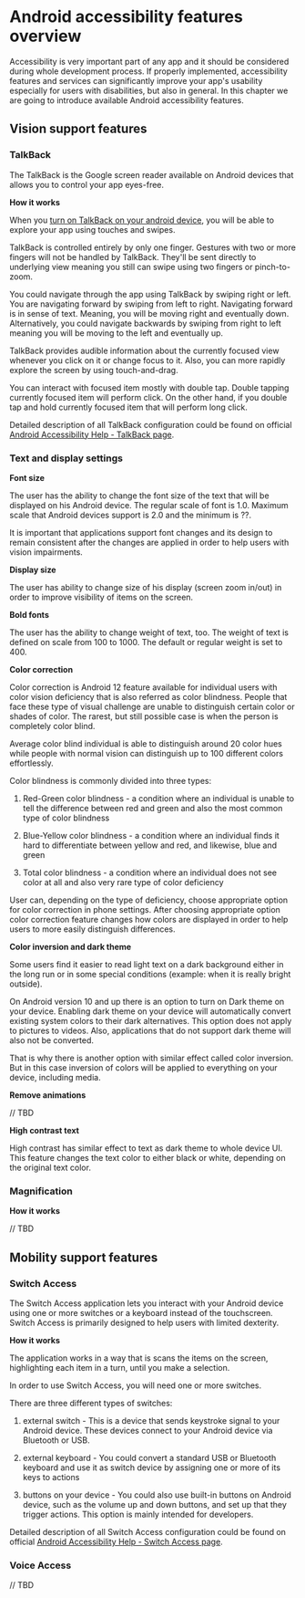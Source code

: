 # Android accessibility features overview

Accessibility is very important part of any app and it should be considered during whole development process. If properly implemented, accessibility features and services can significantly improve your app's usability especially for users with disabilities, but also in general. In this chapter we are going to introduce available Android accessibility features.

## Vision support features

### TalkBack

The TalkBack is the Google screen reader available on Android devices that allows you to control your app eyes-free.

**How it works**

When you [turn on TalkBack on your android device](https://support.google.com/accessibility/android/answer/6007100), you will be able to explore your app using touches and swipes.

TalkBack is controlled entirely by only one finger. Gestures with two or more fingers will not be handled by TalkBack. They'll be sent directly to underlying view meaning you still can swipe using two fingers or pinch-to-zoom.

You could navigate through the app using TalkBack by swiping right or left. You are navigating forward by swiping from left to right. Navigating forward is in sense of text. Meaning, you will be moving right and eventually down. Alternatively, you could navigate backwards by swiping from right to left meaning you will be moving to the left and eventually up.

TalkBack provides audible information about the currently focused view whenever you click on it or change focus to it. Also, you can more rapidly explore the screen by using touch-and-drag.

You can interact with focused item mostly with double tap. Double tapping currently focused item will perform click. On the other hand, if you double tap and hold currently focused item that will perform long click.

Detailed description of all TalkBack configuration could be found on official [Android Accessibility Help - TalkBack page](https://support.google.com/accessibility/android/answer/6006598?hl=en&ref_topic=10601571).

### Text and display settings

**Font size**

The user has the ability to change the font size of the text that will be displayed on his Android device. The regular scale of font is 1.0. Maximum scale that Android devices support is 2.0 and the minimum is ??.

It is important that applications support font changes and its design to remain consistent after the changes are applied in order to help users with vision impairments. 

**Display size**

The user has ability to change size of his display (screen zoom in/out) in order to improve visibility of items on the screen. 

**Bold fonts**

The user has the ability to change weight of text, too. The weight of text is defined on scale from 100 to 1000. The default or regular weight is set to 400. 

**Color correction**

Color correction is Android 12 feature available for individual users with color vision deficiency that is also referred as color blindness. People that face these type of visual challenge are unable to distinguish certain color or shades of color. The rarest, but still possible case is when the person is completely color blind. 

Average color blind individual is able to distinguish around 20 color hues while people with normal vision can distinguish up to 100 different colors effortlessly. 

Color blindness is commonly divided into three types: 

1. Red-Green color blindness - a condition where an individual is unable to tell the difference between red and green and also the most common type of color blindness

2. Blue-Yellow color blindness - a condition where an individual finds it hard to differentiate between yellow and red, and likewise, blue and green

3. Total color blindness - a condition where an individual does not see color at all and also very rare type of color deficiency

User can, depending on the type of deficiency, choose appropriate option for color correction in phone settings. After choosing appropriate option color correction feature changes how colors are displayed in order to help users to more easily distinguish differences. 

**Color inversion and dark theme**

Some users find it easier to read light text on a dark background either in the long run or in some special conditions (example: when it is really bright outside). 

On Android version 10 and up there is an option to turn on Dark theme on your device. Enabling dark theme on your device will automatically convert existing system colors to their dark alternatives. This option does not apply to pictures to videos. Also, applications that do not support dark theme will also not be converted.

That is why there is another option with similar effect called color inversion. But in this case inversion of colors will be applied to everything on your device, including media. 

**Remove animations**

// TBD

**High contrast text**

High contrast has similar effect to text as dark theme to whole device UI. This feature changes the text color to either black or white, depending on the original text color. 

### Magnification

**How it works**

// TBD

## Mobility support features

### Switch Access

The Switch Access application lets you interact with your Android device using one or more switches or a keyboard instead of the touchscreen. Switch Access is primarily designed to help users with limited dexterity.

**How it works**

The application works in a way that is scans the items on the screen, highlighting each item in a turn, until you make a selection.

In order to use Switch Access, you will need one or more switches.

There are three different types of switches:

1. external switch - This is a device that sends keystroke signal to your Android device. These devices connect to your Android device via Bluetooth or USB.

2. external keyboard - You could convert a standard USB or Bluetooth keyboard and use it as switch device by assigning one or more of its keys to actions

3. buttons on your device - You could also use built-in buttons on Android device, such as the volume up and down buttons, and set up that they trigger actions. This option is mainly intended for developers.

Detailed description of all Switch Access configuration could be found on official [Android Accessibility Help - Switch Access page](https://support.google.com/accessibility/android/answer/6122836?hl=en&ref_topic=6151780).

### Voice Access

// TBD



